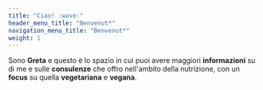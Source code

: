 ```yaml
---
title: "Ciao! :wave:"
header_menu_title: "Benvenut*"
navigation_menu_title: "Benvenut*"
weight: 1
---
```


Sono **Greta** e questo è lo spazio in cui puoi avere maggiori
**informazioni** su di me e sulle **consulenze** che offro nell'ambito della
nutrizione, con un **focus** su quella **vegetariana** e **vegana**.

<!-- Single-page approach is oriented towards small to medium content length, that won't overwhelm the user.  -->
<!-- You can also delegate lengthier, less important or more sizeable content to [dedicated pages](services). -->

